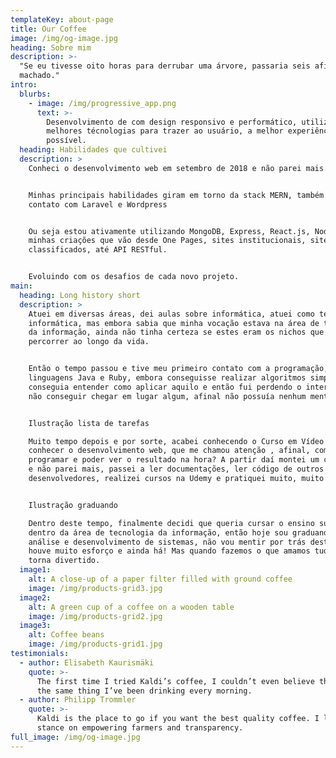 ```yaml
---
templateKey: about-page
title: Our Coffee
image: /img/og-image.jpg
heading: Sobre mim
description: >-
  "Se eu tivesse oito horas para derrubar uma árvore, passaria seis afiando meu
  machado."
intro:
  blurbs:
    - image: /img/progressive_app.png
      text: >-
        Desenvolvimento de com design responsivo e performático, utilizo das
        melhores técnologias para trazer ao usuário, a melhor experiência
        possível.
  heading: Habilidades que cultivei
  description: >
    Conheci o desenvolvimento web em setembro de 2018 e não parei mais.


    Minhas principais habilidades giram em torno da stack MERN, também tive
    contato com Laravel e Wordpress


    Ou seja estou ativamente utilizando MongoDB, Express, React.js, Node.js em
    minhas criações que vão desde One Pages, sites institucionais, sites de
    classificados, até API RESTful.


    Evoluindo com os desafios de cada novo projeto.
main:
  heading: Long history short
  description: >
    Atuei em diversas áreas, dei aulas sobre informática, atuei como técnico em
    informática, mas embora sabia que minha vocação estava na área de tecnologia
    da informação, ainda não tinha certeza se estes eram os nichos que queria
    percorrer ao longo da vida.


    Então o tempo passou e tive meu primeiro contato com a programação, com as
    linguagens Java e Ruby, embora conseguisse realizar algoritmos simples, não
    conseguia entender como aplicar aquilo e então fui perdendo o interesse por
    não conseguir chegar em lugar algum, afinal não possuía nenhum mentor.


    Ilustração lista de tarefas

    Muito tempo depois e por sorte, acabei conhecendo o Curso em Vídeo e pude
    conhecer o desenvolvimento web, que me chamou atenção , afinal, como assim
    programar e poder ver o resultado na hora? A partir daí montei um cronograma
    e não parei mais, passei a ler documentações, ler código de outros
    desenvolvedores, realizei cursos na Udemy e pratiquei muito, muito mesmo.


    Ilustração graduando

    Dentro deste tempo, finalmente decidi que queria cursar o ensino superior
    dentro da área de tecnologia da informação, então hoje sou graduando em
    análise e desenvolvimento de sistemas, não vou mentir por trás deste resumo
    houve muito esforço e ainda há! Mas quando fazemos o que amamos tudo isso se
    torna divertido.
  image1:
    alt: A close-up of a paper filter filled with ground coffee
    image: /img/products-grid3.jpg
  image2:
    alt: A green cup of a coffee on a wooden table
    image: /img/products-grid2.jpg
  image3:
    alt: Coffee beans
    image: /img/products-grid1.jpg
testimonials:
  - author: Elisabeth Kaurismäki
    quote: >-
      The first time I tried Kaldi’s coffee, I couldn’t even believe that was
      the same thing I’ve been drinking every morning.
  - author: Philipp Trommler
    quote: >-
      Kaldi is the place to go if you want the best quality coffee. I love their
      stance on empowering farmers and transparency.
full_image: /img/og-image.jpg
---
```


